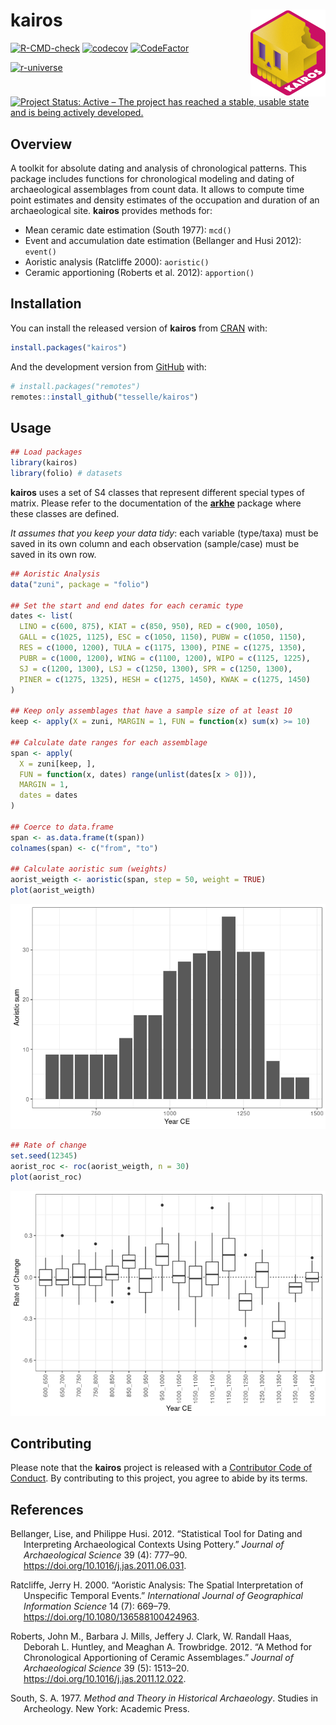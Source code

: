 
<!-- README.md is generated from README.Rmd. Please edit that file -->

# kairos <img width=120px src="man/figures/logo.png" align="right" />

<!-- badges: start -->

[![R-CMD-check](https://github.com/tesselle/kairos/workflows/R-CMD-check/badge.svg)](https://github.com/tesselle/kairos/actions)
[![codecov](https://codecov.io/gh/tesselle/kairos/branch/master/graph/badge.svg)](https://codecov.io/gh/tesselle/kairos)
[![CodeFactor](https://www.codefactor.io/repository/github/tesselle/kairos/badge)](https://www.codefactor.io/repository/github/tesselle/kairos)

[![r-universe](https://tesselle.r-universe.dev/badges/kairos)](https://tesselle.r-universe.dev)

[![Project Status: Active – The project has reached a stable, usable
state and is being actively
developed.](https://www.repostatus.org/badges/latest/active.svg)](https://www.repostatus.org/#active)
<!-- badges: end -->

## Overview

A toolkit for absolute dating and analysis of chronological patterns.
This package includes functions for chronological modeling and dating of
archaeological assemblages from count data. It allows to compute time
point estimates and density estimates of the occupation and duration of
an archaeological site. **kairos** provides methods for:

-   Mean ceramic date estimation (South 1977): `mcd()`
-   Event and accumulation date estimation (Bellanger and Husi 2012):
    `event()`
-   Aoristic analysis (Ratcliffe 2000): `aoristic()`
-   Ceramic apportioning (Roberts et al. 2012): `apportion()`

## Installation

You can install the released version of **kairos** from
[CRAN](https://CRAN.R-project.org) with:

``` r
install.packages("kairos")
```

And the development version from [GitHub](https://github.com/) with:

``` r
# install.packages("remotes")
remotes::install_github("tesselle/kairos")
```

## Usage

``` r
## Load packages
library(kairos)
library(folio) # datasets
```

**kairos** uses a set of S4 classes that represent different special
types of matrix. Please refer to the documentation of the
[**arkhe**](https://github.com/tesselle/arkhe) package where these
classes are defined.

*It assumes that you keep your data tidy*: each variable (type/taxa)
must be saved in its own column and each observation (sample/case) must
be saved in its own row.

``` r
## Aoristic Analysis
data("zuni", package = "folio")

## Set the start and end dates for each ceramic type
dates <- list(
  LINO = c(600, 875), KIAT = c(850, 950), RED = c(900, 1050),
  GALL = c(1025, 1125), ESC = c(1050, 1150), PUBW = c(1050, 1150),
  RES = c(1000, 1200), TULA = c(1175, 1300), PINE = c(1275, 1350),
  PUBR = c(1000, 1200), WING = c(1100, 1200), WIPO = c(1125, 1225),
  SJ = c(1200, 1300), LSJ = c(1250, 1300), SPR = c(1250, 1300),
  PINER = c(1275, 1325), HESH = c(1275, 1450), KWAK = c(1275, 1450)
)

## Keep only assemblages that have a sample size of at least 10
keep <- apply(X = zuni, MARGIN = 1, FUN = function(x) sum(x) >= 10)

## Calculate date ranges for each assemblage
span <- apply(
  X = zuni[keep, ],
  FUN = function(x, dates) range(unlist(dates[x > 0])),
  MARGIN = 1,
  dates = dates
)

## Coerce to data.frame
span <- as.data.frame(t(span))
colnames(span) <- c("from", "to")

## Calculate aoristic sum (weights)
aorist_weigth <- aoristic(span, step = 50, weight = TRUE)
plot(aorist_weigth)
```

![](man/figures/README-aoristic-1.png)<!-- -->

``` r
## Rate of change
set.seed(12345)
aorist_roc <- roc(aorist_weigth, n = 30)
plot(aorist_roc)
```

![](man/figures/README-aoristic-2.png)<!-- -->

## Contributing

Please note that the **kairos** project is released with a [Contributor
Code of Conduct](https://www.tesselle.org/conduct.html). By contributing
to this project, you agree to abide by its terms.

## References

<div id="refs" class="references csl-bib-body hanging-indent">

<div id="ref-bellanger2012" class="csl-entry">

Bellanger, Lise, and Philippe Husi. 2012. “Statistical Tool for Dating
and Interpreting Archaeological Contexts Using Pottery.” *Journal of
Archaeological Science* 39 (4): 777–90.
<https://doi.org/10.1016/j.jas.2011.06.031>.

</div>

<div id="ref-ratcliffe2000" class="csl-entry">

Ratcliffe, Jerry H. 2000. “Aoristic Analysis: The Spatial Interpretation
of Unspecific Temporal Events.” *International Journal of Geographical
Information Science* 14 (7): 669–79.
<https://doi.org/10.1080/136588100424963>.

</div>

<div id="ref-roberts2012" class="csl-entry">

Roberts, John M., Barbara J. Mills, Jeffery J. Clark, W. Randall Haas,
Deborah L. Huntley, and Meaghan A. Trowbridge. 2012. “A Method for
Chronological Apportioning of Ceramic Assemblages.” *Journal of
Archaeological Science* 39 (5): 1513–20.
<https://doi.org/10.1016/j.jas.2011.12.022>.

</div>

<div id="ref-south1977" class="csl-entry">

South, S. A. 1977. *Method and Theory in Historical Archaeology*.
Studies in Archeology. New York: Academic Press.

</div>

</div>

